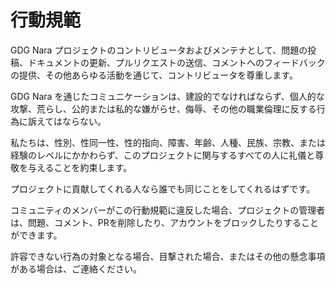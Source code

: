 # 行動規範

GDG Nara プロジェクトのコントリビュータおよびメンテナとして、問題の投稿、ドキュメントの更新、プルリクエストの送信、コメントへのフィードバックの提供、その他あらゆる活動を通じて、コントリビュータを尊重します。

GDG Nara を通じたコミュニケーションは、建設的でなければならず、個人的な攻撃、荒らし、公的または私的な嫌がらせ、侮辱、その他の職業倫理に反する行為に訴えてはならない。

私たちは、性別、性同一性、性的指向、障害、年齢、人種、民族、宗教、または経験のレベルにかかわらず、このプロジェクトに関与するすべての人に礼儀と尊敬を与えることを約束します。

プロジェクトに貢献してくれる人なら誰でも同じことをしてくれるはずです。

コミュニティのメンバーがこの行動規範に違反した場合、プロジェクトの管理者は、問題、コメント、PRを削除したり、アカウントをブロックしたりすることができます。

許容できない行為の対象となる場合、目撃された場合、またはその他の懸念事項がある場合は、ご連絡ください。
